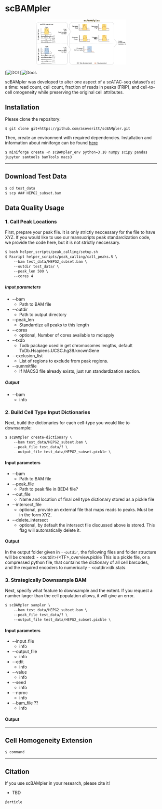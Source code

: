 # scBAMpler

<p align ="center">
<img src='https://github.com/aseveritt/scBAMpler/blob/main/docs/scBAMpler.png' height="150">
</p>

[![DOI](TBD)
[![Docs](TBD)

scBAMpler was developed to alter one aspect of a scATAC-seq dataset’s at a time: read count, cell count, fraction of reads in peaks (FRiP), and cell-to-cell omogeneity while preserving the original cell attributes. 

## Installation

Please clone the repository:

    $ git clone git+https://github.com/aseveritt/scBAMpler.git

Then, create an environment with required dependencies. Installation and information about miniforge can be found [here](https://github.com/conda-forge/miniforge)

    $ miniforge create -n scBAMpler_env python=3.10 numpy scipy pandas jupyter samtools bamTools macs3


---------------
## Download Test Data
```
$ cd test_data
$ scp ### HEPG2_subset.bam

```

## Data Quality Usage

### 1. Call Peak Locations
First, prepare your peak file. It is only strictly neccessary for the file to have XYZ. 
If you would like to use our mansucripts peak standardization code, we provide the code here, but it is not strictly neccessary. 
```
$ bash helper_scripts/peak_calling/setup.sh 
$ Rscript helper_scripts/peak_calling/call_peaks.R \
    --bam test_data/HEPG2_subset.bam \
    --outdir test_data/ \
    --peak_len 500 \
    --cores 4
```
##### Input parameters
* --bam
    - Path to BAM file
* --outdir
    - Path to output directory
* --peak_len
    - Standardize all peaks to this length
* --cores
    - optional, Number of cores available to mclapply
* --txdb
    - Txdb package used in get chromosomes lengths, default TxDb.Hsapiens.UCSC.hg38.knownGene
* --exclusion_list
    - List of regions to exclude from peak regions. 
* --summitfile
    - If MACS3 file already exists, just run standardization section. 

##### Output
* --bam
    - info


### 2. Build Cell Type Input Dictionaries
Next, build the dictionaries for each cell-type you would like to downsample:

```
$ scBAMpler create-dictionary \
    --bam test_data/HEPG2_subset.bam \
    --peak_file test_data/? \
    --output_file test_data/HEPG2_subset.pickle \
```
   
#### Input parameters  
* --bam
    - Path to BAM file
* --peak_file
    - Path to peak file in BED4 file? 
* --out_file
    - Name and location of final cell type dictionary stored as a pickle file
* --intersect_file
    - optional, provide an external file that maps reads to peaks. Must be in the form XYZ. 
* --delete_intersect
    - optional, by default the intersect file discussed above is stored. This flag will automatically delete it. 

#### Output    

In the output folder given in `--outdir`, the following files and folder structure will be created:
    - \<outdir\>/\<TF\>_overview.pickle
      This is a pickle file, or a compressed python file, that contains the dictionary of all cell barcodes, and the required encoders to numerically
    - \<outdir\>idk.stats
    

### 3. Strategically Downsample BAM
Next, specify what feature to downsample and the extent. If you request a number larger than the cell population allows, it will give an error. 

```
$ scBAMpler sampler \
    --bam test_data/HEPG2_subset.bam \
    --peak_file test_data/? \
    --output_file test_data/HEPG2_subset.pickle \
```

#### Input parameters  
* --input_file
    - info
* --output_file
    - info
* --edit
    - info
* --value
    - info
* --seed
    - info
* --nproc
    - info
* --bam_file ??
    - info

#### Output 


---------------

## Cell Homogeneity Extension

    $ command





---------------
## Citation

If you use scBAMpler in your research, please cite it!

- TBD

```
@article
```

